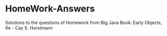 # HomeWork-Answers

Solutions to the questions of Homework from Big Java Book: Early Objects, 6e - Cay S. Horstmann
